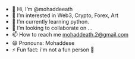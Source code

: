 - 👋 Hi, I’m @mohaddeeath
- 👀 I’m interested in Web3, Crypto, Forex, Art
- 🌱 I’m currently learning python. 
- 💞️ I’m looking to collaborate on ...
- 📫 How to reach me mohaddeath.2@gmail.com
- 😄 Pronouns: Mohaddese
- ⚡ Fun fact:  i'm not a fun person 👀

<!---
mohaddeeath/mohaddeeath is a ✨ special ✨ repository because its `README.md` (this file) appears on your GitHub profile.
You can click the Preview link to take a look at your changes.
--->
